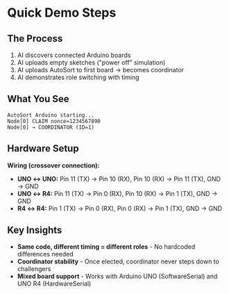 # Quick Demo Steps

## The Process
1. AI discovers connected Arduino boards
2. AI uploads empty sketches ("power off" simulation)  
3. AI uploads AutoSort to first board → becomes coordinator
4. AI demonstrates role switching with timing

## What You See
```
AutoSort Arduino starting...
Node[0] CLAIM nonce=1234567890
Node[0] → COORDINATOR (ID=1)
```

## Hardware Setup
**Wiring (crossover connection):**
- **UNO ↔ UNO:** Pin 11 (TX) → Pin 10 (RX), Pin 10 (RX) → Pin 11 (TX), GND → GND
- **UNO ↔ R4:** Pin 11 (TX) → Pin 0 (RX), Pin 10 (RX) → Pin 1 (TX), GND → GND  
- **R4 ↔ R4:** Pin 1 (TX) → Pin 0 (RX), Pin 0 (RX) → Pin 1 (TX), GND → GND

## Key Insights
- **Same code, different timing = different roles** - No hardcoded differences needed
- **Coordinator stability** - Once elected, coordinator never steps down to challengers
- **Mixed board support** - Works with Arduino UNO (SoftwareSerial) and UNO R4 (HardwareSerial)
